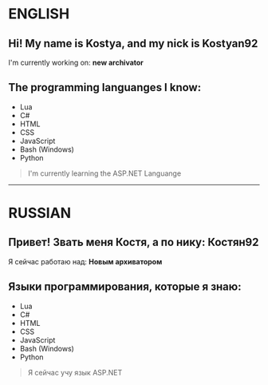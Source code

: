 # ENGLISH
## Hi! My name is Kostya, and my nick is Kostyan92
I'm currently working on: **new archivator**
## The programming languanges I know:
- Lua
- C#
- HTML
- CSS
- JavaScript
- Bash (Windows)
- Python
> I'm currently learning the ASP.NET Languange
---
# RUSSIAN
## Привет! Звать меня Костя, а по нику: Костян92
Я сейчас работаю над: **Новым архиватором**
## Языки программирования, которые я знаю:
- Lua
- C#
- HTML
- CSS
- JavaScript
- Bash (Windows)
- Python
> Я сейчас учу язык ASP.NET
